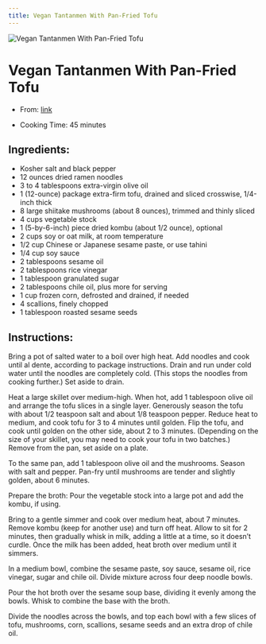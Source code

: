 ```yaml
---
title: Vegan Tantanmen With Pan-Fried Tofu
---
```


![Vegan Tantanmen With Pan-Fried Tofu](https://static01.nyt.com/images/2021/04/21/dining/19Tantanmenrex/19Tantanmenrex-articleLarge.jpg)

# Vegan Tantanmen With Pan-Fried Tofu

- From: [link](https://cooking.nytimes.com/recipes/1022099-vegan-tantanmen-with-pan-fried-tofu)

- Cooking Time: 45 minutes

## Ingredients:

- Kosher salt and black pepper
- 12 ounces dried ramen noodles
- 3 to 4 tablespoons extra-virgin olive oil
- 1 (12-ounce) package extra-firm tofu, drained and sliced crosswise, 1/4-inch thick
- 8 large shiitake mushrooms (about 8 ounces), trimmed and thinly sliced
- 4 cups vegetable stock
- 1 (5-by-6-inch) piece dried kombu (about 1/2 ounce), optional
- 2 cups soy or oat milk, at room temperature
- 1/2 cup Chinese or Japanese sesame paste, or use tahini
- 1/4 cup soy sauce
- 2 tablespoons sesame oil
- 2 tablespoons rice vinegar
- 1 tablespoon granulated sugar
- 2 tablespoons chile oil, plus more for serving
- 1 cup frozen corn, defrosted and drained, if needed
- 4 scallions, finely chopped
- 1 tablespoon roasted sesame seeds

## Instructions:

Bring a pot of salted water to a boil over high heat. Add noodles and cook until al dente, according to package instructions. Drain and run under cold water until the noodles are completely cold. (This stops the noodles from cooking further.) Set aside to drain.

Heat a large skillet over medium-high. When hot, add 1 tablespoon olive oil and arrange the tofu slices in a single layer. Generously season the tofu with about 1/2 teaspoon salt and about 1/8 teaspoon pepper. Reduce heat to medium, and cook tofu for 3 to 4 minutes until golden. Flip the tofu, and cook until golden on the other side, about 2 to 3 minutes. (Depending on the size of your skillet, you may need to cook your tofu in two batches.) Remove from the pan, set aside on a plate.

To the same pan, add 1 tablespoon olive oil and the mushrooms. Season with salt and pepper. Pan-fry until mushrooms are tender and slightly golden, about 6 minutes.

Prepare the broth: Pour the vegetable stock into a large pot and add the kombu, if using.

Bring to a gentle simmer and cook over medium heat, about 7 minutes. Remove kombu (keep for another use) and turn off heat. Allow to sit for 2 minutes, then gradually whisk in milk, adding a little at a time, so it doesn’t curdle. Once the milk has been added, heat broth over medium until it simmers.

In a medium bowl, combine the sesame paste, soy sauce, sesame oil, rice vinegar, sugar and chile oil. Divide mixture across four deep noodle bowls.

Pour the hot broth over the sesame soup base, dividing it evenly among the bowls. Whisk to combine the base with the broth.

Divide the noodles across the bowls, and top each bowl with a few slices of tofu, mushrooms, corn, scallions, sesame seeds and an extra drop of chile oil.

